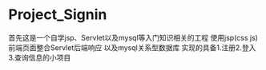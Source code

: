 # Project_Signin
首先这是一个自学jsp、Servlet以及mysql等入门知识相关的工程
使用jsp(css js)前端页面整合Servlet后端响应 以及mysql关系型数据库
实现的具备1.注册2.登入3.查询信息的小项目
